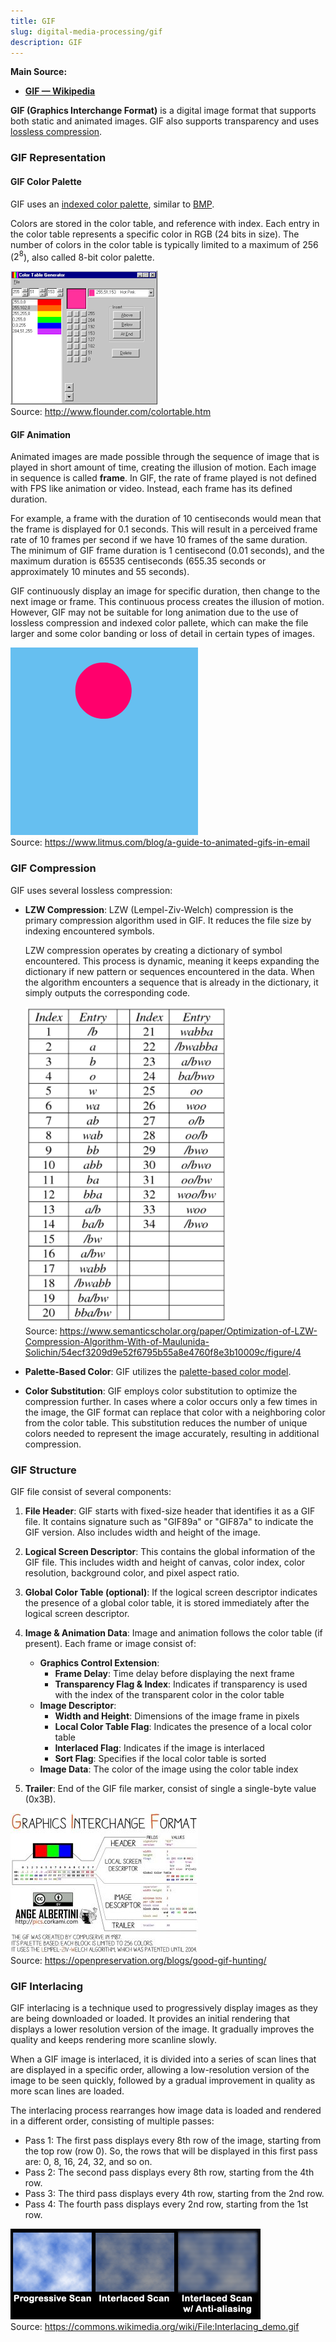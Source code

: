 ```yaml
---
title: GIF
slug: digital-media-processing/gif
description: GIF
---
```


**Main Source:**

- **[GIF — Wikipedia](https://en.wikipedia.org/wiki/GIF)**

**GIF (Graphics Interchange Format)** is a digital image format that supports both static and animated images. GIF also supports transparency and uses [lossless compression](/cs-notes/digital-signal-processing/compression#lossless-compression).

### GIF Representation

#### GIF Color Palette

GIF uses an [indexed color palette](/cs-notes/digital-media-processing/bmp#indexed-color), similar to [BMP](/cs-notes/digital-media-processing/bmp).

Colors are stored in the color table, and reference with index. Each entry in the color table represents a specific color in RGB (24 bits in size). The number of colors in the color table is typically limited to a maximum of 256 ($2^8$), also called 8-bit color palette.

![Color Table example](./color-table.png)  
Source: http://www.flounder.com/colortable.htm

#### GIF Animation

Animated images are made possible through the sequence of image that is played in short amount of time, creating the illusion of motion. Each image in sequence is called **frame**. In GIF, the rate of frame played is not defined with FPS like animation or video. Instead, each frame has its defined duration.

For example, a frame with the duration of 10 centiseconds would mean that the frame is displayed for 0.1 seconds. This will result in a perceived frame rate of 10 frames per second if we have 10 frames of the same duration. The minimum of GIF frame duration is 1 centisecond (0.01 seconds), and the maximum duration is 65535 centiseconds (655.35 seconds or approximately 10 minutes and 55 seconds).

GIF continuously display an image for specific duration, then change to the next image or frame. This continuous process creates the illusion of motion. However, GIF may not be suitable for long animation due to the use of lossless compression and indexed color pallete, which can make the file larger and some color banding or loss of detail in certain types of images.

![Example of GIF animation, a ball bounces](./gif-example.gif)  
Source: https://www.litmus.com/blog/a-guide-to-animated-gifs-in-email

### GIF Compression

GIF uses several lossless compression:

- **LZW Compression**: LZW (Lempel-Ziv-Welch) compression is the primary compression algorithm used in GIF. It reduces the file size by indexing encountered symbols.

  LZW compression operates by creating a dictionary of symbol encountered. This process is dynamic, meaning it keeps expanding the dictionary if new pattern or sequences encountered in the data. When the algorithm encounters a sequence that is already in the dictionary, it simply outputs the corresponding code.

  ![Example of LZW Table](./lzw-table.png)  
  Source: https://www.semanticscholar.org/paper/Optimization-of-LZW-Compression-Algorithm-With-of-Maulunida-Solichin/54ecf3209d9e52f6795b55a8e4760f8e3b10009c/figure/4

- **Palette-Based Color**: GIF utilizes the [palette-based color model](#gif-color-palette).
- **Color Substitution**: GIF employs color substitution to optimize the compression further. In cases where a color occurs only a few times in the image, the GIF format can replace that color with a neighboring color from the color table. This substitution reduces the number of unique colors needed to represent the image accurately, resulting in additional compression.

### GIF Structure

GIF file consist of several components:

1. **File Header**: GIF starts with fixed-size header that identifies it as a GIF file. It contains signature such as "GIF89a" or "GIF87a" to indicate the GIF version. Also includes width and height of the image.
2. **Logical Screen Descriptor**: This contains the global information of the GIF file. This includes width and height of canvas, color index, color resolution, background color, and pixel aspect ratio.
3. **Global Color Table (optional)**: If the logical screen descriptor indicates the presence of a global color table, it is stored immediately after the logical screen descriptor.
4. **Image & Animation Data**: Image and animation follows the color table (if present). Each frame or image consist of:

   - **Graphics Control Extension**:
     - **Frame Delay**: Time delay before displaying the next frame
     - **Transparency Flag & Index**: Indicates if transparency is used with the index of the transparent color in the color table
   - **Image Descriptor**:
     - **Width and Height**: Dimensions of the image frame in pixels
     - **Local Color Table Flag**: Indicates the presence of a local color table
     - **Interlaced Flag**: Indicates if the image is interlaced
     - **Sort Flag**: Specifies if the local color table is sorted
   - **Image Data**: The color of the image using the color table index

5. **Trailer**: End of the GIF file marker, consist of single a single-byte value (0x3B).

![The structure of GIF file](./gif-structure.jpg)  
Source: https://openpreservation.org/blogs/good-gif-hunting/

### GIF Interlacing

GIF interlacing is a technique used to progressively display images as they are being downloaded or loaded. It provides an initial rendering that displays a lower resolution version of the image. It gradually improves the quality and keeps rendering more scanline slowly.

When a GIF image is interlaced, it is divided into a series of scan lines that are displayed in a specific order, allowing a low-resolution version of the image to be seen quickly, followed by a gradual improvement in quality as more scan lines are loaded.

The interlacing process rearranges how image data is loaded and rendered in a different order, consisting of multiple passes:

- Pass 1: The first pass displays every 8th row of the image, starting from the top row (row 0). So, the rows that will be displayed in this first pass are: 0, 8, 16, 24, 32, and so on.
- Pass 2: The second pass displays every 8th row, starting from the 4th row.
- Pass 3: The third pass displays every 4th row, starting from the 2nd row.
- Pass 4: The fourth pass displays every 2nd row, starting from the 1st row.

![Example of interlacing](./interlacing-demo.gif)  
Source: https://commons.wikimedia.org/wiki/File:Interlacing_demo.gif
